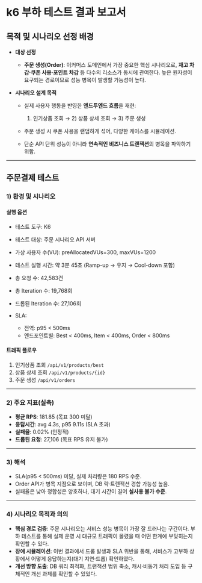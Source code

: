 # k6 부하 테스트 결과 보고서

## 목적 및 시나리오 선정 배경

* **대상 선정**

    * **주문 생성(Order)**: 이커머스 도메인에서 가장 중요한 핵심 시나리오로, **재고 차감·쿠폰 사용·포인트 차감** 등 다수의 리소스가 동시에 관여한다. 높은 원자성이 요구되는 경로이므로 성능 병목이 발생할 가능성이 높다.

* **시나리오 설계 목적**

    * 실제 사용자 행동을 반영한 **엔드투엔드 흐름**을 재현:

        1. 인기상품 조회 → 2) 상품 상세 조회 → 3) 주문 생성
    * 주문 생성 시 쿠폰 사용을 랜덤하게 섞어, 다양한 케이스를 시뮬레이션.
    * 단순 API 단위 성능이 아니라 **연속적인 비즈니스 트랜잭션**의 병목을 파악하기 위함.

---

## 주문결제 테스트 

### 1) 환경 및 시나리오

#### 실행 옵션

* 테스트 도구: K6
* 테스트 대상: 주문 시나리오 API 서버
* 가상 사용자 수(VU): preAllocatedVUs=300, maxVUs=1200
* 테스트 실행 시간: 약 3분 45초 (Ramp-up → 유지 → Cool-down 포함)
* 총 요청 수: 42,583건
* 총 Iteration 수: 19,768회
* 드롭된 Iteration 수: 27,106회
* SLA:

    * 전역: p95 < 500ms
    * 엔드포인트별: Best < 400ms, Item < 400ms, Order < 800ms

#### 트래픽 플로우

1. 인기상품 조회 `/api/v1/products/best`
2. 상품 상세 조회 `/api/v1/products/{id}`
3. 주문 생성 `/api/v1/orders`

---

### 2) 주요 지표(실측)

* **평균 RPS**: 181.85 (목표 300 미달)
* **응답시간**: avg 4.3s, p95 9.11s (SLA 초과)
* **실패율**: 0.02% (안정적)
* **드롭된 요청**: 27,106 (목표 RPS 유지 불가)

---

### 3) 해석

* SLA(p95 < 500ms) 미달, 실제 처리량은 180 RPS 수준.
* Order API가 병목 지점으로 보이며, DB 락·트랜잭션 경합 가능성 높음.
* 실패율은 낮아 정합성은 양호하나, 대기 시간이 길어 **실사용 불가 수준**.

---

### 4) 시나리오 목적과 의의

* **핵심 경로 검증**: 주문 시나리오는 서비스 성능 병목이 가장 잘 드러나는 구간이다. 부하 테스트를 통해 실제 운영 시 대규모 트래픽이 몰렸을 때 어떤 한계에 부딪히는지 확인할 수 있다.
* **장애 시뮬레이션**: 이번 결과에서 드롭 발생과 SLA 위반을 통해, 서비스가 고부하 상황에서 어떻게 응답하는지(대기 지연·드롭) 확인하였다.
* **개선 방향 도출**: DB 쿼리 최적화, 트랜잭션 범위 축소, 캐시·비동기 처리 도입 등 구체적인 개선 과제를 확인할 수 있었다.
